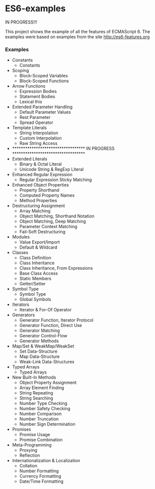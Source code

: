 # ES6-examples

IN PROGRESS!!!

This project shows the example of all the features of ECMAScript 6. The examples were based on examples from the site http://es6-features.org

### Examples
* Constants
	* Constants 
* Scoping
	* Block-Scoped Variables 
	* Block-Scoped Functions 
* Arrow Functions
	* Expression Bodies
	* Statement Bodies 
	* Lexical this
* Extended Parameter Handling
	* Default Parameter Values 
	* Rest Parameter 
	* Spread Operator 
* Template Literals
	* String Interpolation 
	* Custom Interpolation 
	* Raw String Access 
* ********************************** IN PROGRESS **********************************
* Extended Literals
	* Binary & Octal Literal 
	* Unicode String & RegExp Literal 
* Enhanced Regular Expression
	* Regular Expression Sticky Matching 
* Enhanced Object Properties
	* Property Shorthand 
	* Computed Property Names 
	* Method Properties   
* Destructuring Assignment
	* Array Matching 
	* Object Matching, Shorthand Notation 
	* Object Matching, Deep Matching 
	* Parameter Context Matching 
	* Fail-Soft Destructuring 
* Modules
	* Value Export/Import 
	* Default & Wildcard 
* Classes
	* Class Definition 
	* Class Inheritance 
	* Class Inheritance, From Expressions 
	* Base Class Access 
	* Static Members 
	* Getter/Setter 
* Symbol Type
	* Symbol Type 
	* Global Symbols 
* Iterators  
	* Iterator & For-Of Operator 
* Generators
	* Generator Function, Iterator Protocol 
	* Generator Function, Direct Use 
	* Generator Matching 
	* Generator Control-Flow 
	* Generator Methods 
* Map/Set & WeakMap/WeakSet
	* Set Data-Structure 
	* Map Data-Structure 
	* Weak-Link Data-Structures 
* Typed Arrays
	* Typed Arrays 
* New Built-In Methods
	* Object Property Assignment 
	* Array Element Finding 
	* String Repeating 
	* String Searching 
	* Number Type Checking 
	* Number Safety Checking 
	* Number Comparison 
	* Number Truncation 
	* Number Sign Determination 
* Promises
	* Promise Usage 
	* Promise Combination 
* Meta-Programming
	* Proxying 
	* Reflection 
* Internationalization & Localization
	* Collation 
	* Number Formatting 
	* Currency Formatting 
	* Date/Time Formatting 
	
